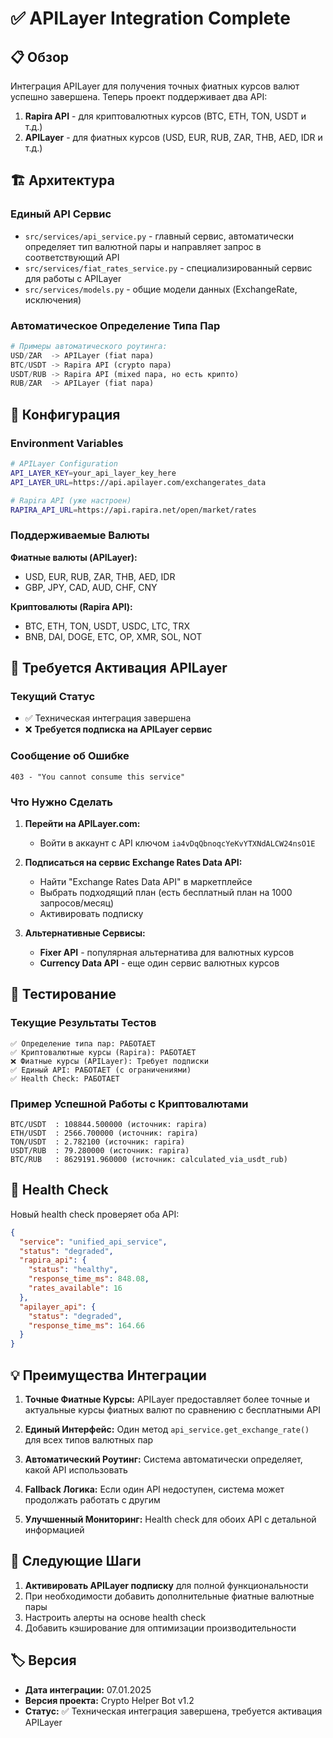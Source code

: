 # ✅ APILayer Integration Complete

## 📋 Обзор

Интеграция APILayer для получения точных фиатных курсов валют успешно завершена. Теперь проект поддерживает два API:

1. **Rapira API** - для криптовалютных курсов (BTC, ETH, TON, USDT и т.д.)
2. **APILayer** - для фиатных курсов (USD, EUR, RUB, ZAR, THB, AED, IDR и т.д.)

## 🏗️ Архитектура

### Единый API Сервис
- `src/services/api_service.py` - главный сервис, автоматически определяет тип валютной пары и направляет запрос в соответствующий API
- `src/services/fiat_rates_service.py` - специализированный сервис для работы с APILayer
- `src/services/models.py` - общие модели данных (ExchangeRate, исключения)

### Автоматическое Определение Типа Пар
```python
# Примеры автоматического роутинга:
USD/ZAR  -> APILayer (fiat пара)
BTC/USDT -> Rapira API (crypto пара)  
USDT/RUB -> Rapira API (mixed пара, но есть крипто)
RUB/ZAR  -> APILayer (fiat пара)
```

## 🔧 Конфигурация

### Environment Variables
```bash
# APILayer Configuration
API_LAYER_KEY=your_api_layer_key_here
API_LAYER_URL=https://api.apilayer.com/exchangerates_data

# Rapira API (уже настроен)
RAPIRA_API_URL=https://api.rapira.net/open/market/rates
```

### Поддерживаемые Валюты

**Фиатные валюты (APILayer):**
- USD, EUR, RUB, ZAR, THB, AED, IDR
- GBP, JPY, CAD, AUD, CHF, CNY

**Криптовалюты (Rapira API):**
- BTC, ETH, TON, USDT, USDC, LTC, TRX
- BNB, DAI, DOGE, ETC, OP, XMR, SOL, NOT

## 🚨 Требуется Активация APILayer

### Текущий Статус
- ✅ Техническая интеграция завершена
- ❌ **Требуется подписка на APILayer сервис**

### Сообщение об Ошибке
```
403 - "You cannot consume this service"
```

### Что Нужно Сделать

1. **Перейти на APILayer.com:**
   - Войти в аккаунт с API ключом `ia4vDqQbnoqcYeKvYTXNdALCW24nsO1E`

2. **Подписаться на сервис Exchange Rates Data API:**
   - Найти "Exchange Rates Data API" в маркетплейсе
   - Выбрать подходящий план (есть бесплатный план на 1000 запросов/месяц)
   - Активировать подписку

3. **Альтернативные Сервисы:**
   - **Fixer API** - популярная альтернатива для валютных курсов
   - **Currency Data API** - еще один сервис валютных курсов

## 🧪 Тестирование

### Текущие Результаты Тестов
```
✅ Определение типа пар: РАБОТАЕТ
✅ Криптовалютные курсы (Rapira): РАБОТАЕТ
❌ Фиатные курсы (APILayer): Требует подписки
✅ Единый API: РАБОТАЕТ (с ограничениями)
✅ Health Check: РАБОТАЕТ
```

### Пример Успешной Работы с Криптовалютами
```
BTC/USDT  : 108844.500000 (источник: rapira)
ETH/USDT  : 2566.700000 (источник: rapira)
TON/USDT  : 2.782100 (источник: rapira)
USDT/RUB  : 79.280000 (источник: rapira)
BTC/RUB   : 8629191.960000 (источник: calculated_via_usdt_rub)
```

## 🔄 Health Check

Новый health check проверяет оба API:
```json
{
  "service": "unified_api_service",
  "status": "degraded",
  "rapira_api": {
    "status": "healthy",
    "response_time_ms": 848.08,
    "rates_available": 16
  },
  "apilayer_api": {
    "status": "degraded",
    "response_time_ms": 164.66
  }
}
```

## 💡 Преимущества Интеграции

1. **Точные Фиатные Курсы:** APILayer предоставляет более точные и актуальные курсы фиатных валют по сравнению с бесплатными API

2. **Единый Интерфейс:** Один метод `api_service.get_exchange_rate()` для всех типов валютных пар

3. **Автоматический Роутинг:** Система автоматически определяет, какой API использовать

4. **Fallback Логика:** Если один API недоступен, система может продолжать работать с другим

5. **Улучшенный Мониторинг:** Health check для обоих API с детальной информацией

## 📝 Следующие Шаги

1. **Активировать APILayer подписку** для полной функциональности
2. При необходимости добавить дополнительные фиатные валютные пары
3. Настроить алерты на основе health check
4. Добавить кэширование для оптимизации производительности

## 🏷️ Версия

- **Дата интеграции:** 07.01.2025
- **Версия проекта:** Crypto Helper Bot v1.2
- **Статус:** ✅ Техническая интеграция завершена, требуется активация APILayer